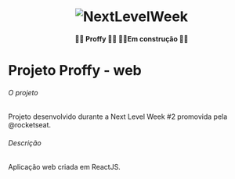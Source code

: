 
<!--<p align="center">
  <img alt="GitHub language count" src="https://img.shields.io/github/languages/count/tgmarinho/README-ecoleta?color=%2304D361">

  <img alt="Repository size" src="https://img.shields.io/github/repo-size/tgmarinho/README-ecoleta">

  <a href="https://www.twitter.com/tgmarinho/">
    <img alt="Siga no Twitter" src="https://img.shields.io/twitter/url?url=https%3A%2F%2Fgithub.com%2Ftgmarinho%2FREADME-ecoleta">
  </a>
  
  <a href="https://github.com/tgmarinho/README-ecoleta/commits/master">
    <img alt="GitHub last commit" src="https://img.shields.io/github/last-commit/tgmarinho/README-ecoleta">
  </a>
    
   <img alt="License" src="https://img.shields.io/badge/license-MIT-brightgreen">
   <a href="https://github.com/tgmarinho/README-ecoleta/stargazers">
    <img alt="Stargazers" src="https://img.shields.io/github/stars/tgmarinho/README-ecoleta?style=social">
  </a>

  <a href="https://rocketseat.com.br">
    <img alt="Feito pela Rocketseat" src="https://img.shields.io/badge/feito%20por-Rocketseat-%237519C1">
  </a>
  
  <a href="https://blog.rocketseat.com.br/">
    <img alt="Stargazers" src="https://img.shields.io/badge/Blog-Rocketseat-%237159c1?style=flat&logo=ghost">
    </a>
  
 
</p>-->
<h1 align="center">
    <img alt="NextLevelWeek" title="#NextLevelWeek" src="./src/assets/images/banner.png" />
</h1>

<h4 align="center"> 
	👨‍🏫 Proffy 👩‍🏫 🚧🚧Em construção 🚧🚧
</h4>

<!--<p align="center">
 <a href="#-sobre-o-projeto">Sobre</a> •
 <a href="#-funcionalidades">Funcionalidades</a> •
 <a href="#-layout">Layout</a> • 
 <a href="#-como-executar-o-projeto">Como executar</a> • 
 <a href="#-tecnologias">Tecnologias</a> • 
 <a href="#-contribuidores">Contribuidores</a> • 
 <a href="#-autor">Autor</a> • 
 <a href="#user-content--licença">Licença</a>
</p>


## 💻 Sobre o projeto

♻️ Ecoleta - é uma forma de conectar empresas e entidades de coleta de resíduos orgânicos e inorgânicos as pessoas que precisam descartar seus resíduos de maneira ecológica.


Projeto desenvolvido durante a **NLW - Next Level Week** oferecida pela [Rocketseat](https://blog.rocketseat.com.br/primeira-next-level-week/).
O NLW é uma experiência online com muito conteúdo prático, desafios e hacks onde o conteúdo fica disponível durante uma semana.

---

## ⚙️ Funcionalidades

- [x] Empresas ou entidades podem se cadastrar na plataforma web enviando:
  - [x] uma imagem do ponto de coleta
  - [x] nome da entidade, email e whatsapp
  - [x] e o endereço para que ele possa aparecer no mapa
  - [x] além de selecionar um ou mais ítens de coleta: 
    - lâmpadas
    - pilhas e baterias
    - papéis e papelão
    - resíduos eletrônicos
    - resíduos orgânicos
    - óleo de cozinha

- [x] Os usuários tem acesso ao aplicativo móvel, onde podem:
  - [x] navegar pelo mapa para ver as instituições cadastradas
  - [x] entrar em contato com a entidade através do E-mail ou do WhatsApp

---

## 🎨 Layout

O layout da aplicação está disponível no Figma:

<a href="https://www.figma.com/file/1SxgOMojOB2zYT0Mdk28lB/Ecoleta?node-id=136%3A546">
  <img alt="Made by tgmarinho" src="https://img.shields.io/badge/Acessar%20Layout%20-Figma-%2304D361">
</a>


### Mobile

<p align="center">
  <img alt="NextLevelWeek" title="#NextLevelWeek" src="./assets/home-mobile.png" width="200px">

  <img alt="NextLevelWeek" title="#NextLevelWeek" src="./assets/detalhes-mobile.svg" width="200px">
</p>

### Web

<p align="center" style="display: flex; align-items: flex-start; justify-content: center;">
  <img alt="NextLevelWeek" title="#NextLevelWeek" src="./assets/web.svg" width="400px">

  <img alt="NextLevelWeek" title="#NextLevelWeek" src="./assets/sucesso-web.svg" width="400px">
</p>

---

## 🚀 Como executar o projeto

Este projeto é divido em três partes:
1. Backend (pasta server) 
2. Frontend (pasta web)
3. Mobile (pasta mobile)

💡Tanto o Frontend quanto o Mobile precisam que o Backend esteja sendo executado para funcionar.

### Pré-requisitos

Antes de começar, você vai precisar ter instalado em sua máquina as seguintes ferramentas:
[Git](https://git-scm.com), [Node.js](https://nodejs.org/en/). 
Além disto é bom ter um editor para trabalhar com o código como [VSCode](https://code.visualstudio.com/)

#### 🎲 Rodando o Backend (servidor)

```bash

# Clone este repositório
$ git clone git@github.com:tgmarinho/README-ecoleta.git

# Acesse a pasta do projeto no terminal/cmd
$ cd README-ecoleta

# Vá para a pasta server
$ cd server

# Instale as dependências
$ npm install

# Execute a aplicação em modo de desenvolvimento
$ npm run dev:server

# O servidor inciará na porta:3333 - acesse http://localhost:3333 

```
<p align="center">
  <a href="https://github.com/tgmarinho/README-ecoleta/blob/master/Insomnia_API_Ecoletajson.json" target="_blank"><img src="https://insomnia.rest/images/run.svg" alt="Run in Insomnia"></a>
</p>


#### 🧭 Rodando a aplicação web (Frontend)

```bash

# Clone este repositório
$ git clone git@github.com:tgmarinho/README-ecoleta.git

# Acesse a pasta do projeto no seu terminal/cmd
$ cd README-ecoleta

# Vá para a pasta da aplicação Front End
$ cd web

# Instale as dependências
$ npm install

# Execute a aplicação em modo de desenvolvimento
$ npm run start

# A aplicação será aberta na porta:3000 - acesse http://localhost:3000

```

---

## 🛠 Tecnologias

As seguintes ferramentas foram usadas na construção do projeto:

#### **Website**  ([React](https://reactjs.org/)  +  [TypeScript](https://www.typescriptlang.org/))

-   **[React Router Dom](https://github.com/ReactTraining/react-router/tree/master/packages/react-router-dom)**
-   **[React Icons](https://react-icons.github.io/react-icons/)**
-   **[Axios](https://github.com/axios/axios)**
-   **[Leaflet](https://react-leaflet.js.org/en/)**
-   **[React Leaflet](https://react-leaflet.js.org/)**
-   **[React Dropzone](https://github.com/react-dropzone/react-dropzone)**

> Veja o arquivo  [package.json](https://github.com/tgmarinho/README-ecoleta/blob/master/web/package.json)

#### [](https://github.com/tgmarinho/Ecoleta#server-nodejs--typescript)**Server**  ([NodeJS](https://nodejs.org/en/)  +  [TypeScript](https://www.typescriptlang.org/))

-   **[Express](https://expressjs.com/)**
-   **[CORS](https://expressjs.com/en/resources/middleware/cors.html)**
-   **[KnexJS](http://knexjs.org/)**
-   **[SQLite](https://github.com/mapbox/node-sqlite3)**
-   **[ts-node](https://github.com/TypeStrong/ts-node)**
-   **[dotENV](https://github.com/motdotla/dotenv)**
-   **[Multer](https://github.com/expressjs/multer)**
-   **[Celebrate](https://github.com/arb/celebrate)**
-   **[Joi](https://github.com/hapijs/joi)**

> Veja o arquivo  [package.json](https://github.com/tgmarinho/README-ecoleta/blob/master/server/package.json)

#### [](https://github.com/tgmarinho/Ecoleta#mobile-react-native--typescript)**Mobile**  ([React Native](http://www.reactnative.com/)  +  [TypeScript](https://www.typescriptlang.org/))

-   **[Expo](https://expo.io/)**
-   **[Expo Google Fonts](https://github.com/expo/google-fonts)**
-   **[React Navigation](https://reactnavigation.org/)**
-   **[React Native Maps](https://github.com/react-native-community/react-native-maps)**
-   **[Expo Constants](https://docs.expo.io/versions/latest/sdk/constants/)**
-   **[React Native SVG](https://github.com/react-native-community/react-native-svg)**
-   **[Axios](https://github.com/axios/axios)**
-   **[Expo Location](https://docs.expo.io/versions/latest/sdk/location/)**
-   **[Expo Mail Composer](https://docs.expo.io/versions/latest/sdk/mail-composer/)**

> Veja o arquivo  [package.json](https://github.com/tgmarinho/README-ecoleta/blob/master/mobile/package.json)

#### [](https://github.com/tgmarinho/Ecoleta#utilit%C3%A1rios)**Utilitários**

-   Protótipo:  **[Figma](https://www.figma.com/)**  →  **[Protótipo (Ecoleta)](https://www.figma.com/file/1SxgOMojOB2zYT0Mdk28lB/Ecoleta)**
-   API:  **[IBGE API](https://servicodados.ibge.gov.br/api/docs/localidades?versao=1)**  →  **[API de UFs](https://servicodados.ibge.gov.br/api/docs/localidades?versao=1#api-UFs-estadosGet)**,  **[API de Municípios](https://servicodados.ibge.gov.br/api/docs/localidades?versao=1#api-Municipios-estadosUFMunicipiosGet)**
-   Maps:  **[Leaflet](https://react-leaflet.js.org/en/)**
-   Editor:  **[Visual Studio Code](https://code.visualstudio.com/)**  → Extensions:  **[SQLite](https://marketplace.visualstudio.com/items?itemName=alexcvzz.vscode-sqlite)**
-   Markdown:  **[StackEdit](https://stackedit.io/)**,  **[Markdown Emoji](https://gist.github.com/rxaviers/7360908)**
-   Commit Conventional:  **[Commitlint](https://github.com/conventional-changelog/commitlint)**
-   Teste de API:  **[Insomnia](https://insomnia.rest/)**
-   Ícones:  **[Feather Icons](https://feathericons.com/)**,  **[Font Awesome](https://fontawesome.com/)**
-   Fontes:  **[Ubuntu](https://fonts.google.com/specimen/Ubuntu)**,  **[Roboto](https://fonts.google.com/specimen/Roboto)**


---

## 👨‍💻 Contribuidores

💜 Um super thanks 👏 para essa galera que fez esse produto sair do campo da ideia e entrar nas lojas de aplicativos :)

<table>
  <tr>
    <td align="center"><a href="https://rocketseat.com.br"><img style="border-radius: 50%;" src="https://avatars2.githubusercontent.com/u/2254731?s=400&u=0ba16a79456c2f250e7579cb388fa18c5c2d7d65&v=4" width="100px;" alt=""/><br /><sub><b>Diego Fernandes</b></sub></a><br /><a href="https://rocketseat.com.br/" title="Rocketseat">👨‍🚀</a></td>
    <td align="center"><a href="https://rocketseat.com.br"><img style="border-radius: 50%;" src="https://avatars1.githubusercontent.com/u/4669899?s=460&u=806503605676192b5d0c363e4490e13d8127ed64&v=4" width="100px;" alt=""/><br /><sub><b>Cleiton Souza</b></sub></a><br /><a href="https://rocketseat.com.br/" title="Rocketseat">👨‍🚀</a></td>
    <td align="center"><a href="https://rocketseat.com.br"><img style="border-radius: 50%;" src="https://avatars2.githubusercontent.com/u/861751?s=460&v=4" width="100px;" alt=""/><br /><sub><b>Robson Marques</b></sub></a><br /><a href="https://rocketseat.com.br/" title="Rocketseat">👨‍🚀</a></td>
    <td align="center"><a href="https://rocketseat.com.br"><img style="border-radius: 50%;" src="https://avatars3.githubusercontent.com/u/16831337?s=460&v=4" width="100px;" alt=""/><br /><sub><b>Claudio Orlandi</b></sub></a><br /><a href="https://rocketseat.com.br/" title="Rocketseat">🚀</a></td>
    <td align="center"><a href="https://rocketseat.com.br"><img style="border-radius: 50%;" src="https://avatars2.githubusercontent.com/u/37725197?s=460&u=446439436524c37f66e41f35b607dbb70358d5e4&v=4" width="100px;" alt=""/><br /><sub><b>Vinícios Fraga</b></sub></a><br /><a href="https://rocketseat.com.br/" title="Rocketseat">🚀</a></td>
    <td align="center"><a href="https://rocketseat.com.br"><img style="border-radius: 50%;" src="https://avatars3.githubusercontent.com/u/26551306?s=460&u=18446655ccae6c2a29eb177a104ecf32f029aa3a&v=4" width="100px;" alt=""/><br /><sub><b>Hugo Duarte</b></sub></a><br /><a href="https://rocketseat.com.br/" title="Rocketseat">🚀</a>  <a href="https://blog.rocketseat.com.br/" title="Blog">🌐</a></td>
    
  </tr>
  <tr>
    <td align="center"><a href="https://rocketseat.com.br"><img style="border-radius: 50%;" src="https://avatars0.githubusercontent.com/u/39345247?s=460&u=cdff2624a327a43e2765112a54e966a06eac6d79&v=4" width="100px;" alt=""/><br /><sub><b>Joseph Oliveira</b></sub></a><br /><a href="https://rocketseat.com.br/" title="Rocketseat">🚀</a></td>
    <td align="center"><a href="https://rocketseat.com.br"><img style="border-radius: 50%;" src="https://avatars0.githubusercontent.com/u/10366880?s=460&u=59e93e1752e9d2ece4b7d8e129d60caba9c94207&v=4" width="100px;" alt=""/><br /><sub><b>Guilherme Rodz</b></sub></a><br /><a href="https://rocketseat.com.br/" title="Rocketseat">🚀</a></td>
    <td align="center"><a href="https://rocketseat.com.br"><img style="border-radius: 50%;" src="https://avatars2.githubusercontent.com/u/6643122?s=460&u=1e9e1f04b76fb5374e6a041f5e41dce83f3b5d92&v=4" width="100px;" alt=""/><br /><sub><b>Mayk Brito</b></sub></a><br /><a href="https://rocketseat.com.br/" title="Rocketseat">🚀</a></td>
    <td align="center"><a href="https://rocketseat.com.br"><img style="border-radius: 50%;" src="https://avatars2.githubusercontent.com/u/7268910?s=460&u=0b5d9df4232e70fa66ea9f130fad4260378323de&v=4" width="100px;" alt=""/><br /><sub><b>João Paulo</b></sub></a><br /><a href="https://rocketseat.com.br/" title="Rocketseat">🚀</a></td>
    <td align="center"><a href="https://rocketseat.com.br"><img style="border-radius: 50%;" src="https://avatars2.githubusercontent.com/u/14251143?s=460&u=340ed1d854bbacc22b9a3210a18a1f589a28bc40&v=4" width="100px;" alt=""/><br /><sub><b>Luke Morales</b></sub></a><br /><a href="https://rocketseat.com.br/" title="Rocketseat">🚀</a></td>
     <td align="center"><a href="https://rocketseat.com.br"><img style="border-radius: 50%;" src="https://avatars0.githubusercontent.com/u/5151405?s=460&u=1dbcf0e89087c2dc902d3331b90e532db1543d2b&v=4" width="100px;" alt=""/><br /><sub><b>Luiz Batanero</b></sub></a><br /><a href="https://rocketseat.com.br/" title="Rocketseat">🚀</a></td>
    
  </tr>
</table>

## 💪 Como contribuir para o projeto

1. Faça um **fork** do projeto.
2. Crie uma nova branch com as suas alterações: `git checkout -b my-feature`
3. Salve as alterações e crie uma mensagem de commit contando o que você fez: `git commit -m "feature: My new feature"`
4. Envie as suas alterações: `git push origin my-feature`
> Caso tenha alguma dúvida confira este [guia de como contribuir no GitHub](./CONTRIBUTING.md)

---

## 🦸 Autor

<a href="https://blog.rocketseat.com.br/author/thiago/">
 <img style="border-radius: 50%;" src="https://avatars3.githubusercontent.com/u/380327?s=460&u=61b426b901b8fe02e12019b1fdb67bf0072d4f00&v=4" width="100px;" alt=""/>
 <br />
 <sub><b>Thiago Marinho</b></sub></a> <a href="https://blog.rocketseat.com.br/author/thiago/" title="Rocketseat">🚀</a>
 <br />

[![Twitter Badge](https://img.shields.io/badge/-@tgmarinho-1ca0f1?style=flat-square&labelColor=1ca0f1&logo=twitter&logoColor=white&link=https://twitter.com/tgmarinho)](https://twitter.com/tgmarinho) [![Linkedin Badge](https://img.shields.io/badge/-Thiago-blue?style=flat-square&logo=Linkedin&logoColor=white&link=https://www.linkedin.com/in/tgmarinho/)](https://www.linkedin.com/in/tgmarinho/) 
[![Gmail Badge](https://img.shields.io/badge/-tgmarinho@gmail.com-c14438?style=flat-square&logo=Gmail&logoColor=white&link=mailto:tgmarinho@gmail.com)](mailto:tgmarinho@gmail.com)

---

## 📝 Licença

Este projeto esta sobe a licença [MIT](./LICENSE).

Feito com ❤️ por Thiago Marinho 👋🏽 [Entre em contato!](https://www.linkedin.com/in/tgmarinho/)

---

##  Versões do README

[Português 🇧🇷](./README.md)  |  [Inglês sem emojis 🇺🇸](./README-en.md) | [Portugues sem logo  🇧🇷](./README-sem-logo.md) -->





# Projeto Proffy - web

###### O projeto

Projeto desenvolvido durante a Next Level Week #2 promovida pela @rocketseat.

###### Descrição

Aplicação web criada em ReactJS.